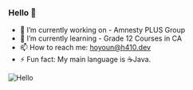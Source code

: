 ### Hello 👋


- 🔭 I’m currently working on - Amnesty PLUS Group
- 🌱 I’m currently learning - Grade 12 Courses in CA
- 📫 How to reach me: [hoyoun@h410.dev](mailto:hoyoun@h410.dev)
- ⚡ Fun fact: My main language is ☕️Java.
  
  


![Hello](https://github-readme-stats.vercel.app/api?username=410-dev&show_icons=true&theme=tokyonight)

